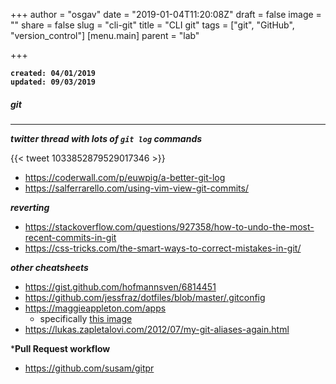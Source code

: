 +++
author = "osgav"
date = "2019-01-04T11:20:08Z"
draft = false
image = ""
share = false
slug = "cli-git"
title = "CLI git"
tags = ["git", "GitHub", "version_control"]
[menu.main]
parent = "lab"

+++

**`created: 04/01/2019`**<br />
**`updated: 09/03/2019`**

##### git

---

***twitter thread with lots of `git log` commands***

{{< tweet 1033852879529017346 >}}
<!-- https://twitter.com/copyconstruct/status/1033852879529017346?s=19 -->

- https://coderwall.com/p/euwpig/a-better-git-log
- https://salferrarello.com/using-vim-view-git-commits/

***reverting***

- https://stackoverflow.com/questions/927358/how-to-undo-the-most-recent-commits-in-git
- https://css-tricks.com/the-smart-ways-to-correct-mistakes-in-git/

***other cheatsheets***

- https://gist.github.com/hofmannsven/6814451
- https://github.com/jessfraz/dotfiles/blob/master/.gitconfig
- https://maggieappleton.com/apps
  - specifically [this image](https://res.cloudinary.com/dxj9qr5gj/image/upload/v1621767505/maggieappleton.com/notes/tools/GitMistakes--large_shrink_qm96ik.png)
- https://lukas.zapletalovi.com/2012/07/my-git-aliases-again.html

***Pull Request workflow**

- https://github.com/susam/gitpr